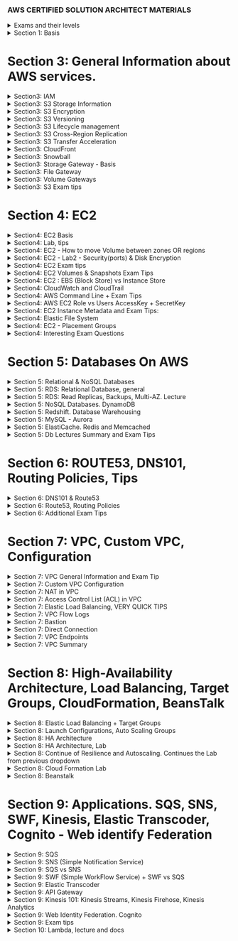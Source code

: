 ### AWS CERTIFIED SOLUTION ARCHITECT MATERIALS

<details>
<summary>Exams and their levels</summary>
Schemes:

![tiers](readme-images/tiers.png)
![difficult](readme-images/difficulty.png)
![major-themes](readme-images/major-themes-before-exam.png)

</details>

<details>
<summary>Section 1: Basis</summary>
Schemes:

![basis](readme-images/AWS-Basis-AvailabilityZone.png)
![basis](readme-images/AWS-Basis-AvailabilityZone2.png)
![basis](readme-images/AWS-Basis-Region.png)
![basis](readme-images/AWS-Basis-Edge-Location.png)
![basis](readme-images/AWS-Basis-Web-Application-Firewall-WAF.png)
![basis](readme-images/AWS-Basis-Snowball.png)
![basis](readme-images/AWS-Basis-Snowball-edge-portable-AWS.png)

</details>

Section 3: General Information about AWS services.
===

<details>
<summary>Section3: IAM</summary>

![IAM-info1](readme-images/section3-IAM-101-Pic1.png)
![IAM-info2](readme-images/section3-IAM-101-Pic2.png)
</details>

<details>
<summary>Section3: S3 Storage Information</summary>

![S3-1](readme-images/S3-storage-classes.png)
![S3-2](readme-images/S3-Glacier(to%20Archive%20the%20data).png)
![S3-3](readme-images/S3-consistency.png)
![S3-4](readme-images/S3-Objects-consist-of.png)
![S3-exam-1-1](readme-images/S3-Storages-Availability.png)
![S3-exam-1-2](readme-images/S3-minimum-file-size.png)
</details>

<details>
<summary>Section3: S3 Encryption</summary>

![S3-5](readme-images/S3-bucket-policies(ACL,Bucket%20Policies).png)
![S3-5](readme-images/S3-encryption--transit,rest(Server-side),client.png)

</details>

<details>
<summary>Section3: S3 Versioning</summary>

![S3-versioning-1](readme-images/S3-versioning1.png)

</details>

<details>
<summary>Section3: S3 Lifecycle management</summary>

You could move your data between storage types: From Standard to Glacier, for example.
![S3-lifecycle-management](readme-images/S3-Lifecycle-Management.png)

</details>

<details>
<summary>Section3: S3 Cross-Region Replication</summary>

[AWS Replication Info](https://docs.aws.amazon.com/AmazonS3/latest/dev/replication.html)

Replication enables automatic, asynchronous copying of objects across Amazon S3 buckets. 

Buckets that are configured for object replication can be owned by the same AWS account or by different accounts. 
You can copy objects between different AWS Regions or within the same Region.

![S3-replication](readme-images/S3-replication.png)


</details>

<details>
<summary>Section3: S3 Transfer Acceleration</summary>

![S3-transfer-acceleration](readme-images/S3-Transfer-Acceleration.png)
![S3-transfer-acceleration](readme-images/S3-Transfer-Acceleration-edge-locations-scheme.png)
![S3-transfer-acceleration](readme-images/S3-Transfer-Acceleration-test-tool.png)

</details>

<details>
<summary>Section3: CloudFront</summary>

![CloudFront](readme-images/CloudFront-Key-Terminology.png)
![CloudFront](readme-images/CloudFront-Basis.png)
![CloudFront](readme-images/CloudFront-Cached-Resources.png)
![CloudFront](readme-images/CloudFront-EdgeLocations-Updating-Files.png)
Invalidating Files:
If you need to remove a file from CloudFront edge caches before it expires, you can do one of the following:
Invalidate the file from edge caches. The next time a viewer requests the file, CloudFront returns to the origin to fetch the latest version of the file.
Use file versioning to serve a different version of the file that has a different name. For more information, see Updating Existing Files Using Versioned File Names.

Important:
You cannot invalidate objects that are served by an RTMP distribution.
To invalidate files, you can specify either the path for individual files or a path that ends with the * wildcard, which might apply to one file or to many, as shown in the following examples:
/images/image1.jpg

/images/image*

/images/*
![CloudFront](readme-images/CloudFront-Distribution-Invalidations.png)

</details>

<details>
<summary>Section3: Snowball</summary>

![Snowball](readme-images/AWS-Basis-Snowball.png)
![Snowball](readme-images/AWS-Basis-Snowball2.png)
![Snowball](readme-images/Snowmobile.png)
![Snowball](readme-images/AWS-Basis-Snowball-edge-portable-AWS.png)
![Snowball](readme-images/AWS-Basis-Snowball-edge2-portable-AWS.png)

</details>

<details>
<summary>Section3: Storage Gateway - Basis</summary>

![Gateway](readme-images/Storage-gateway.png)
![Gateway](readme-images/Storage-gateway2.png)
![Gateway](readme-images/Storage-gateway3.png)
![Gateway](readme-images/Storage-gateway-types.png)
![Gateway](readme-images/Volume-gateway.png)
![Gateway](readme-images/Gateways-types-exam-tips.png)

</details>

<details>
<summary>Section3: File Gateway</summary>

![Gateway](readme-images/File-gateway.png)
![Gateway](readme-images/File-gateway2.png)

</details>

<details>
<summary>Section3: Volume Gateways</summary>

![Gateway](readme-images/Volume-gateway.png)
Stored Volumes:
![Gateway](readme-images/Volume-gateway-stored-volumes.png)
![Gateway](readme-images/Volume-gateway-stored-volumes-scheme.png)
Cached Volumes:
![Gateway](readme-images/Volume-gateway-cached-volume.png)
![Gateway](readme-images/Volume-gateway-cached-volume-scheme.png)
Tape Gateway:
![Gateway](readme-images/Volume-gateway-Tape-gateway.png)
![Gateway](readme-images/Volume-gateway-Tape-gateway-scheme.png)

</details>

<details>
<summary>Section3: S3 Exam tips</summary>

![S3-exam-1](readme-images/S3-exam-tips.png)
![S3-exam-1-1](readme-images/S3-Storages-Availability.png)
![S3-exam-1-2](readme-images/S3-minimum-file-size.png)
![S3-exam-2](readme-images/S3-exam-tips2.png)
![S3-exam-3](readme-images/S3-exam-tips3.png)
![S3-exam-4](readme-images/S3-exam-tips4.png)
![S3-exam-5](readme-images/S3-exam-tips5.png)
![S3-exam-6](readme-images/S3-versioning2.png)
![S3-exam-7](readme-images/S3-Lifecycle-Management.png)
![S3-exam-8](readme-images/S3-replication.png)
![S3-exam-9](readme-images/S3-Transfer-Acceleration.png)
![S3-exam-10](readme-images/CloudFront-Cached-Resources.png)
![S3-exam-11](readme-images/CloudFront-EdgeLocations-Updating-Files.png)
![S3-exam-12](readme-images/Gateways-types-exam-tips.png)
* SAML: [Security Assertion Markup Language 2.0](https://aws.amazon.com/identity/saml/) -  
is an open standard for exchanging identity and security information with applications and service providers.
</details>

Section 4: EC2
===

<details>
<summary>Section4: EC2 Basis</summary>

![EC2-Basis](readme-images/EC2-Description.png)
![EC2-Basis](readme-images/EC2-types.png)
![EC2-Basis](readme-images/EC2-types-mnemonic-first-char.png)
![EC2-Basis](readme-images/EC2-pricing.png)
![EC2-Basis](readme-images/EC2-pricing2.png)
![EC2-Basis](readme-images/EC2-pricing3.png)
![EC2-Basis](readme-images/EC2-pricing4.png)
![EC2-Basis](readme-images/EC2-pricing5.png)
![EC2-Basis](readme-images/EC2-pricing6.png)
![EC2-Basis](readme-images/EC2-Spot-instance-termination.png)
</details>

<details>
<summary>Section4: Lab, tips</summary>

To create SSH public key for EC2 you need to run next command in command line:
ssh-keygen -y -f Glareone-EC2-Lab1-Key-Pair.pem > MyKP.pub
"Glareone-EC2-Lab1-Key-Pair.pem" - key pair file from console.

* To resolve problem with permissions on this key:
[windows-ssh-permissions-for-private-key](https://superuser.com/questions/1296024/windows-ssh-permissions-for-private-key-are-too-open)

To run SSH commands you could use "Secure Shell App" Chrome extension.
to come into your machine you have to use its ip-address (IPv4 Public IP in Instances: [EC2-instances](https://console.aws.amazon.com/ec2/home?region=us-east-1#Instances:sort=instanceId))
* our: 54.84.6.245
* user - ec2-user

on machine: 
* yum update -y (update all packages on your machine)
* yum install httpd -y (install httpd)

[root@ip-172-31-82-192 html]# cd var/www/html
[root@ip-172-31-82-192 html]# nano index.html (create index.html in nano, just create a very simple html doc)
[root@ip-172-31-82-192 html]# service httpd start (start httpd server)
[root@ip-172-31-82-192 html]# chkconfig on (rerun httpd server if our server rebooted accidentally)

check how it works: just copy address to your browser.

</details>


<details>
<summary>Section4: EC2 - How to move Volume between zones OR regions</summary>

![EC2](readme-images/EBS-Types.png)
![EC2](readme-images/EC2-How-to-move-Volume-to-another-zone.png)
![EC2](readme-images/EC2-How-to-move-Volume-to-another-zone2.png)
![EC2](readme-images/EC2-How-to-move-Volume-to-another-zone3.png)
![EC2](readme-images/EC2-How-to-move-Volume-to-another-zone4.png)
![EC2](readme-images/EC2-How-to-move-Volume-to-another-Region.png)

</details>

<details>
<summary>Section4: EC2 - Lab2 - Security(ports) & Disk Encryption</summary>

![EC2](readme-images/EC2-Lab2-Encryption.png)
![EC2](readme-images/EC2-Lab2-Security.png)

</details>

<details>
<summary>Section4: EC2 Exam tips</summary>

![EC2-exam1](readme-images/EC2-Description.png)
![EC2-exam2](readme-images/EC2-types.png)
![EC2-exam3](readme-images/EC2-Spot-instance-termination.png)
![EC2-exam4](readme-images/EC2-Spot-instance-termination.png)
Security (ports) & Disk Encryption:
![EC2-exam5](readme-images/EC2-Lab2-exam-tips.png)
![EC2-exam6](readme-images/EC2-Lab3-Security-Exam-tips.png)
![EC2-exam7](readme-images/EC2-Lab3-Security-exam-tips2.png)
![EC2-exam8](readme-images/EBS-Types.png)
![EC2-exam9](readme-images/EC2-Volume-Encryption-1.png)

</details>

<details>
<summary>Section4: EC2 Volumes & Snapshots Exam Tips</summary>

![EC2-exam1](readme-images/EC2-Volumes&Snapshots-Exam-tips.png)
![EC2-exam2](readme-images/EC2-Volumes&Snapshots-Exam-tips2.png)
![EC2-exam3](readme-images/EC2-Volumes&Snapshots-Exam-tips3.png)
![EC2-exam4](readme-images/EC2-Volume-Encryption-1.png)

</details>

<details>
<summary>Section4: EC2 : EBS (Block Store) vs Instance Store</summary>

Major Difference - Instance Store is a real disk which is more closer to CPU.
in heavy load on read\write you could drastically decrease CPU waiting time.

But Instance Store (root volume at least) is not been saved if something wrong with Hypervisor will occur.

![EC2-EBS-vs-InsStore-1](readme-images/EC2%20-%20EBS%20vs%20Instance%20Store.png)
![EC2-EBS-vs-InsStore-2](readme-images/EC2-EBS-vs-InstanceStore-2.png)
![EC2-EBS-vs-InsStore-3](readme-images/EC2-InstanceStore-vs-EBS-Exam-tips.png)

</details>

<details>
<summary>Section4: CloudWatch and CloudTrail</summary>

![CloudWatch](readme-images/CloudWatch-What-is.png)
![CloudWatch](readme-images/CloudWatch-what-can-monitor.png)
![CloudWatch](readme-images/CloudWatch-metrics.png)
![CloudWatch](readme-images/CloudWatch-CloudTrail.png)
![CloudWatch](readme-images/CloudWatch-CloudTrail-difference.png)
![CloudWatch](readme-images/CloudWatch-Exam-tips.png)

</details>

<details>
<summary>Section4: AWS Command Line + Exam Tips</summary>

Safe information - this user is deleted.
![AWS Command Line](readme-images/AWS-Command-Line.png)
![AWS Command Line](readme-images/AWS-Command-Line-Exam-Tips.png)

</details>

<details>
<summary>Section4: AWS EC2 Role vs Users AccessKey + SecretKey</summary>

1) You could create a new role in IAM -> Create Role (For EC2).
There you could select policies for your new role. Administrator Access is suitable to manage EC2.

2) Then - you have to attach new role to your instance.
* When you login to server using ssh it will check do you have enough permissions to work with it or not.
It is more safe than use AccessKey + SecretKey pair because this pair is stored in secret directory:
~/.aws (under the root). 
* If you delete it - you will not continue your work. Besides, your credentials could be stolen
by hacker. That's why role usage is a better way.
![EC2 Role](readme-images/AWS-EC2-Attach-IAM-Role1.png)
![EC2 Role](readme-images/AWS-EC2-Attach-Role-Exam-Tips.png)

</details>

<details>
<summary>Section4: EC2 Instance Metadata and Exam Tips:</summary>

a) from aws console after ssh logging:
* [root@ip-172-31-22-213 ec2-user]# curl http://172.31.22.213/latest/user-data
You will see your bootstrap script (which you could add as listed below)
![EC2 Instance Metadata](readme-images/EC2-Bootstrap-scripts.png)
script example:
[bootstrap script example](files/BootStrap-script.txt)

b) from aws console after ssh logging:
* [root@ip-172-31-22-213 ec2-user]# curl http://172.31.22.213/latest/meta-data
get whole bunch of options:
![EC2 Instance Metadata](readme-images/EC2-Metadata.png)
![EC2 Instance Metadata](readme-images/EC2-Metadata-Exam-tips.png)
</details>

<details>
<summary>Section4: Elastic File System</summary>

This filesystem is better than EBS because you could increase its volume in a second.
Also, you could share files between your EC2 instances.
If you update a file from one instance - you could read changes from another instantly.

![EC2 Elastic-File-System](readme-images/EC2-Elastic-File-System.png)

* To work with it you need to add the next port to your security group:
NFS - port 2049

![EC2 Elastic-File-System](readme-images/EC2-EFS-File-System-exam-tips.png)
</details>

<details>
<summary>Section4: EC2 - Placement Groups</summary>

![EC2 Placement groups](readme-images/EC2-Placement-Groups.png)
![EC2 Placement groups](readme-images/EC2-Placement-Group-Cluster.png)

* PAY ATTENTION! Spread Placement Group can only have 7 running instances per Availability Zone.

![EC2 Placement groups](readme-images/EC2-Placement-Group-Spread.png)
![EC2 Placement groups](readme-images/EC2-Placement-Group-Partition.png)

* Advantages and Exam tips:

![EC2 Placement groups](readme-images/EC2-Placement-Groups-Advantages.png)
![EC2 Placement groups](readme-images/EC2-Placement-Groups-Exam-tips-2.png)


</details>

<details>
<summary>Section4: Interesting Exam Questions</summary>

1 Can I move a reserved instance from one region to another?
* No. Depending on you type of RL you can You can modify the AZ, scope, network platform, or instance size 
(within the same instance type), but not Region. In some circumstances you can sell RIs, but only if you have 
a US bank account.

2 You need to know both the private IP address and public IP address of your EC2 instance. You should
* Retrieve meta-data : /latest/meta-data

3 If an Amazon EBS volume is an additional partition (not the root volume), can I detach it without stopping the instance?
* Yes. although it may take some time.

4. You can add multiple volumes to an EC2 instance and then create your own RAID 5/RAID 10/RAID 0 configurations using 
those volumes.
* true

5. Individual instances are provisioned 
* In AZ

6. Spread Placement Groups can be deployed across multiple Availability Zones
* True

7. To retrieve instance metadata or user data you will need to use the following IP Address:
* http://169.254.169.254

8. Will an Amazon EBS root volume persist independently from the life of the terminated EC2 instance to which it was 
previously attached? In other words, if I terminated an EC2 instance, would that EBS root volume persist?
* Only if I specify that it should do so. You can control whether an EBS root volume is deleted when its associated 
instance is terminated. The default delete-on-termination behaviour depends on whether the volume is a root volume, 
or an additional volume. By default, the DeleteOnTermination attribute for root volumes is set to 'true.' However, 
this attribute may be changed at launch by using either the AWS Console or the command line. For an instance that 
is already running, the DeleteOnTermination attribute must be changed using the CLI.

9. Can you attach an EBS volume to more than one EC2 instance at the same time?
* No.

10. I can use the AWS Console to add a role to an EC2 instance after that instance has been created and powered-up.
* True

11. Can you attach an EBS volume to more than one EC2 instance at the same time?
* No.

</details>

Section 5: Databases On AWS
===

<details>
<summary>Section 5: Relational & NoSQL Databases</summary>

The most important features:
![RDS](readme-images/Section%205/RDS.png)
![RDS](readme-images/Section%205/Multi-AZ.png)

One of two ways to improve performance - use "Read Replica":
[aws link](https://aws.amazon.com/rds/details/read-replicas/)
![RDS1](readme-images/Section%205/Read%20Replica.png)
![RDS2](readme-images/Section%205/Read%20Replicas.png)

Database processing types, OLTP vs OLAP:
OLTP for Relational Databases (RDS), OLAP for Warehouses (Redshift)
![RDS3](readme-images/Section%205/OLTP.png)
![RDS4](readme-images/Section%205/OLAP.png)

Caching:
![RDS5](readme-images/Section%205/ElastiCache/Elastic%20Cache%20types.png)
![RDS6](readme-images/Section%205/ElastiCache/ElastiCache.png)
Exam Tips:
![RDS7](readme-images/Section%205/Exam%20Tips%20-%20db%20types.png)
![RDS8](readme-images/Section%205/Exam%20Tips2-performance.png)

</details>

<details>
<summary>Section 5: RDS: Relational Database, general </summary>

![RDS1](readme-images/Section%205/RDS/Pic_1.jpg)
![RDS2](readme-images/Section%205/RDS/Pic_2_RDS_Access_Configuration_1.jpg)
![RDS3](readme-images/Section%205/RDS/Pic_2_RDS_Access_Configuration_2.jpg)
![RDS4](readme-images/Section%205/RDS/Pic_3_Db_instances_limit.jpg)
![RDS5](readme-images/Section%205/RDS/Pic_4_DB_WordPress_and_DB_Connection_1.jpg)
![RDS6](readme-images/Section%205/RDS/Pic_4_DB_WordPress_and_DB_Connection_2.jpg)
![RDS7](readme-images/Section%205/RDS/ExamTip.jpg)

Issue solving with old AWS RDS interface: [Link](https://help.acloud.guru/hc/en-us/articles/360001078435)

</details>

<details>
<summary>Section 5: RDS: Read Replicas, Backups, Multi-AZ. Lecture </summary>

![RDS_Backups and ReadReplica1](readme-images/Section%205/RDS/RDS_Backups_types.jpg)
![RDS_Backups and ReadReplica2](readme-images/Section%205/RDS/RDS_Backups_Automated_type.jpg)
![RDS_Backups and ReadReplica3](readme-images/Section%205/RDS/RDS_Backups_Automated_type_2.jpg)
![RDS_Backups and ReadReplica4](readme-images/Section%205/RDS/RDS_Backups_ManualSnapshot.jpg)
![RDS_Backups and ReadReplica5](readme-images/Section%205/RDS/RDS_Backups_2.jpg)
![RDS_Backups and ReadReplica6](readme-images/Section%205/RDS/RDS_Encryption.jpg)

FOR DATA RESTORATION:

![RDS_Backups and ReadReplica7](readme-images/Section%205/RDS/RDS_Replication_1.jpg)
![RDS_Backups and ReadReplica8](readme-images/Section%205/RDS/RDS_Replication_2.jpg)
![RDS_Backups and ReadReplica9](readme-images/Section%205/RDS/RDS_Replication_3.jpg)
![RDS_Backups and ReadReplica10](readme-images/Section%205/RDS/RDS_Replication_4.jpg)

FOR PERFORMANCE IMPROVEMENTS:

![RDS_Backups and ReadReplica11](readme-images/Section%205/RDS/RDS_Read_Replica_1.jpg)
![RDS_Backups and ReadReplica12](readme-images/Section%205/RDS/RDS_Read_Replica_2.jpg)
![RDS_Backups and ReadReplica13](readme-images/Section%205/RDS/RDS_Read_Replica_3.jpg)
![RDS_Backups and ReadReplica14](readme-images/Section%205/RDS/RDS_Read_Replica_Types_4.jpg)
![RDS_Backups and ReadReplica15](readme-images/Section%205/RDS/RDS_Read_Replica_5.jpg)

Detailed Explanation How to add Read Replica to DB instance:

![RDS_ReadReplica1](readme-images/Section%205/RDS/RDS_Lab_1.jpg)
![RDS_ReadReplica2](readme-images/Section%205/RDS/RDS_Lab_2.jpg)
![RDS_ReadReplica3](readme-images/Section%205/RDS/RDS_Lab_3.jpg)
![RDS_ReadReplica4](readme-images/Section%205/RDS/RDS_Lab_3_Backup_turn-on.jpg)
![RDS_ReadReplica5](readme-images/Section%205/RDS/RDS_Lab_3_Backup_turn-on_2.jpg)
![RDS_ReadReplica6](readme-images/Section%205/RDS/RDS_Lab_4_ReadReplica_1.jpg)
![RDS_ReadReplica7](readme-images/Section%205/RDS/RDS_Lab_4_ReadReplica_2.jpg)
![RDS_ReadReplica8](readme-images/Section%205/RDS/RDS_Lab_4_ReadReplica_3.jpg)
![RDS_ReadReplica9](readme-images/Section%205/RDS/RDS_Lab_4_ReadReplica_4.jpg)

</details>

<details>
<summary>Section 5: NoSQL Databases. DynamoDB </summary>

![DynamoDB1](readme-images/Section%205/DynamoDB/DynamoDB.png)

![DynamoDB2](readme-images/Section%205/DynamoDB/DynamoDB%20Basics.png)

![DynamoDB3](readme-images/Section%205/DynamoDB/DynamoDB-Eventual%20Consistent%20Reads.png)

![DynamoDB4](readme-images/Section%205/DynamoDB/DynamoDB-StronglyConsistent%20Reads.png)

</details>

<details>
<summary>Section 5: Redshift. Database Warehousing </summary>

![Redshift1](readme-images/Section%205/Redshift/Redshift.png)
![Redshift2](readme-images/Section%205/OLAP.png)
![Redshift3](readme-images/Section%205/Redshift/Redshift-Configurations.png)
![Redshift4](readme-images/Section%205/Redshift/Redshift%20Compression.png)
![Redshift5](readme-images/Section%205/Redshift/Redshift%20Backups.png)
![Redshift6](readme-images/Section%205/Redshift/Redshift%20Pricing.png)
![Redshift7](readme-images/Section%205/Redshift/Massively%20Parallel%20Processing.png)
![Redshift8](readme-images/Section%205/Redshift/Availability.png)
![Redshift9](readme-images/Section%205/Redshift/Security.png)

</details>

<details>
<summary>Section 5: MySQL - Aurora </summary>

![Aurora1](readme-images/Section%205/MySql%20-%20Aurora/Aurora.png)
![Aurora2](readme-images/Section%205/MySql%20-%20Aurora/Basics.png)
![Aurora3](readme-images/Section%205/MySql%20-%20Aurora/Basics2.png)
![Aurora4](readme-images/Section%205/MySql%20-%20Aurora/Basics3.png)
![Aurora5](readme-images/Section%205/MySql%20-%20Aurora/Aurora%20Replicas.png)
![Aurora6](readme-images/Section%205/MySql%20-%20Aurora/Aurora%20Replicas%20Comparition%20with%20MySQL.png)

</details>

<details>
<summary>Section 5: ElastiCache. Redis and Memcached </summary>

![ElastiCache1](readme-images/Section%205/ElastiCache/ElastiCache.png)
![ElastiCache2](readme-images/Section%205/ElastiCache/Elastic%20Cache%20types.png)
![ElastiCache3](readme-images/Section%205/ElastiCache/Memcached%20vs%20Redis.png)
![ElastiCache4](readme-images/Section%205/ElastiCache/Exam%20Tips.png)

</details>

<details>
<summary>Section 5: Db Lectures Summary and Exam Tips </summary>

![Summary1](readme-images/Section%205/Exam%20Tips%201.png)
![Summary2](readme-images/Section%205/Exam%20Tips2.png)
![Summary3](readme-images/Section%205/Read%20Replicas.png)
![Summary4](readme-images/Section%205/Multi%20AZ.png)
![Summary5](readme-images/Section%205/Exam%20Tips%20-%20Encryption.png)

</details>

Section 6: ROUTE53, DNS101, Routing Policies, Tips
===

<details>
<summary>Section 6: DNS101 & Route53</summary>

![Summary1](readme-images/Section%206/DNS101.jpg)
![Summary2](readme-images/Section%206/CName.jpg)
![Summary3](readme-images/Section%206/Alias%20Records.jpg)
![Summary4](readme-images/Section%206/AliasRecordVSCName.jpg)
![Summary5](readme-images/Section%206/Route53_Tips.jpg)
![Summary6](readme-images/Section%206/Common_DNS_types.jpg)
![Summary7](readme-images/Section%206/DNS+Route53-ExamTips.jpg)

</details>

<details>
<summary>Section 6: Route53, Routing Policies</summary>

![Summary1](readme-images/Section%206/RoutingPolicies.jpg)
![Summary2](readme-images/Section%206/RoutingPolicies/SimpleRouting_Policy.jpg)
![Summary3](readme-images/Section%206/RoutingPolicies/WeightedRouting_Policy.jpg)
![Summary4](readme-images/Section%206/RoutingPolicies/RoutingPolicy_HealthCheck.jpg)
Routing Types:

![Summary5](readme-images/Section%206/RoutingPolicies/LatencyRoutingPolicy.jpg)
![Summary6](readme-images/Section%206/RoutingPolicies/FailoverRouting_Policy.jpg)
![Summary7](readme-images/Section%206/RoutingPolicies/GeolocationRoutingPolicy.jpg)
![Summary8](readme-images/Section%206/RoutingPolicies/GeoProximityRouting(UsingBiasAndTrafficFlowMap).jpg)

</details>

<details>
<summary>Section 6: Additional Exam Tips</summary>

![Summary1](readme-images/Section%206/Route53-ExamTips_1.jpg)
![Summary2](readme-images/Section%206/Route53-ExamTips_2.jpg)

</details>

Section 7: VPC, Custom VPC, Configuration
===

<details>
<summary>Section 7: VPC General Information and Exam Tip</summary>

![Summary1](readme-images/Section%207/VPC_Info_1.jpg)
![Summary2](readme-images/Section%207/VPC_Description_1.jpg)
![Summary3](readme-images/Section%207/VPC_Description_2.jpg)
![Summary4](readme-images/Section%207/VPC_Description_3.jpg)
![Summary5](readme-images/Section%207/Diagram.jpg)
![Summary6](readme-images/Section%207/VPC_Features_1.jpg)
![Summary7](readme-images/Section%207/VPC_Features_2.jpg)
![Summary8](readme-images/Section%207/VPC_Features_3(Peering).jpg)
![Summary9](readme-images/Section%207/VPC_Exam_Tips_1.jpg)

</details>

<details>
<summary>Section 7: Custom VPC Configuration</summary>

![Summary1](readme-images/Section%207/VPC_Inside_1.jpg)
![Summary2](readme-images/Section%207/VPC_Inside_2.jpg)
![Summary3](readme-images/Section%207/VPC_Inside_3.jpg)
![Summary4](readme-images/Section%207/VPC_Inside_4.jpg)
![Summary5](readme-images/Section%207/VPC_Inside_5-Internet%20Gateway.jpg)
![Summary6](readme-images/Section%207/VPC_Inside_6-Attach%20gateway%20to%20vpc.jpg)
![Summary7](readme-images/Section%207/VPC_Inside_7-Route_Tables.jpg)
![Summary8](readme-images/Section%207/VPC_Inside_8-SubnetAssociations_with_routeTables.jpg)
![Summary9](readme-images/Section%207/VPC_Inside_9-NewRouteTable.jpg)
![Summary10](readme-images/Section%207/VPC_Inside_10-MakeNewRouteTableAsPublic.jpg)
![Summary11](readme-images/Section%207/VPC_Inside_11-PublicRouteTableConfig.jpg)


Then we could start creating our EC2 instances.
In Private EC2 Instance we could create our Database (for example). 
This EC2 instance shouldn't have direct public access due potential security issues.
![Summary12](readme-images/Section%207/VPC_Inside_12-EC2-Creation.jpg)
![Summary13](readme-images/Section%207/VPC_Inside_13-EC2-SecurityGroup-Selection.jpg)
![Summary14](readme-images/Section%207/VPC_Inside_14-EC2-PrivateSubnet.jpg)
![Summary15](readme-images/Section%207/VPC_Inside_15-EC2-Final%20Configurations.jpg)
![Summary16](readme-images/Section%207/VPC_Inside_16.jpg)

To create SSH access to private EC2 instance though public EC2 - we have to use Private EC2 IP address and make some changes:
 

</details>

<details>
<summary>Section 7: NAT in VPC</summary>

Network address translation (NAT) is a method of remapping one IP address space into another by modifying
 network address information in the IP header of packets while they are in transit across a traffic routing device.
 
Difference between NAT Gateway and NAT Instance:
1) NAT Instance is literally a single EC2 Instance which do this job.
2) NAT Gateway is highly available gateway which allows you to have your private subnets and communicate out 
to the internet without becoming public.

1:
![NAT1](readme-images/Section%207/NAT/VPC-NAT_1.jpg)
![NAT2](readme-images/Section%207/NAT/VPC-NAT_Instance_create_2.jpg)
![NAT3](readme-images/Section%207/NAT/VPC-NAT_Instance_create_3.jpg)

Additional information could be found here: [AWS Documentation Link](https://docs.aws.amazon.com/vpc/latest/userguide/VPC_NAT_Instance.html)
Important Note in documentation! :
You must disable Source/Destination traffic checks.
To Do that:
![NAT4](readme-images/Section%207/NAT/VPC-NAT_Instance_Disable_SourceAndDestination_Checks_4.jpg)
![NAT5](readme-images/Section%207/NAT/VPC-NAT_Instance_RouteTable_5.jpg)
![NAT6](readme-images/Section%207/NAT/VPC-NAT_Instance_RouteTable_Edit_6.jpg)

The problem with this approach is in NAT EC2 Instance. Later This EC2 Instance with NAT would be a massive bottleneck.
And, of course, it's a point of failure.

2: Another approach is create a NAT Gateway.
![NAT5](readme-images/Section%207/NAT/VPC-NAT_Gateway_7.jpg)
![NAT6](readme-images/Section%207/NAT/VPC-NAT_Gateway_8.jpg)
![NAT7](readme-images/Section%207/NAT/VPC-NAT_Gateway_9.jpg)
![NAT8](readme-images/Section%207/NAT/VPC-NAT_Instance_Tips_10.jpg)
![NAT9](readme-images/Section%207/NAT/VPC-NAT_Gateway_Tips_11.jpg)
![NAT10](readme-images/Section%207/NAT/VPC-NAT_Gateway_Tips_12.jpg)

</details>

<details>
<summary>Section 7: Access Control List (ACL) in VPC</summary>

![ACL](readme-images/Section%207/ACL/InboundRules_1.jpg)
![ACL](readme-images/Section%207/ACL/create_new_ACL_2.jpg)
![ACL](readme-images/Section%207/ACL/New_ACL_with_Deny_rules_3.jpg)
![ACL](readme-images/Section%207/ACL/Associate_your_ACL_with_Subnets_4.jpg)
![ACL](readme-images/Section%207/ACL/Associate_your_ACL_with_Subnets_5.jpg)
![ACL](readme-images/Section%207/ACL/ACL_edit-rules-6.jpg)

Pay Attention on Ephemeral Port usage in outbound rules:
On servers, ephemeral ports may also be used as the port assignment on the server end of a communication. This is
done to continue communications with a client that initially connected to one of the server's well-known service 
listening ports.

![ACL](readme-images/Section%207/ACL/ACL_edit-rules-outbound_7.jpg)

We really need them for FTP, SSH, Http sessions and so on (and because NAT gateway uses them as well).
More information: [Ephemeral Port](https://en.wikipedia.org/wiki/Ephemeral_port)
About Ephemeral port ranges for AWS: 
[Ephemeral Port Ranges](https://docs.aws.amazon.com/vpc/latest/userguide/vpc-network-acls.html)

![ACL](readme-images/Section%207/ACL/ACL_Allow_Deny_Rules_Example_8.jpg)
![ACL](readme-images/Section%207/ACL/ACL_Allow_Deny_Rules_Example_9.jpg)
![ACL](readme-images/Section%207/ACL/ACL_SubnetHasOneACL_but_OneACLCouldHaveMultipleSubnets_10.jpg)

Exam tips:

![ACL](readme-images/Section%207/ACL/ACL_Tips_11.jpg)
![ACL](readme-images/Section%207/ACL/ACL_Tips_12.jpg)

</details>

<details>
<summary>Section 7: Elastic Load Balancing, VERY QUICK TIPS</summary>

![ELB](readme-images/Section%207/ELB/Quick_tips1.jpg)
![ELB](readme-images/Section%207/ELB/Quick_Types_2.jpg)
![ELB](readme-images/Section%207/ELB/Quick_Create_Http_note-3.jpg)

</details>

<details>
<summary>Section 7: VPC Flow Logs</summary>

![Flow_Logs](readme-images/Section%207/Flow_Logs/Logs_1.jpg)
![Flow_Logs](readme-images/Section%207/Flow_Logs/Logs_Create_2.jpg)
![Flow_Logs](readme-images/Section%207/Flow_Logs/Logs_Create_3.jpg)
![Flow_Logs](readme-images/Section%207/Flow_Logs/Logs_Create_Log_Group_4.jpg)
![Flow_Logs](readme-images/Section%207/Flow_Logs/Logs_Create_Log_5.jpg)
![Flow_Logs](readme-images/Section%207/Flow_Logs/Logs_SetUpPermissionsIAM_For_Logs_6.jpg)
![Flow_Logs](readme-images/Section%207/Flow_Logs/Logs_Create_Log_7.jpg)

Exam tips:

![Flow_Logs](readme-images/Section%207/Flow_Logs/Logs_tip1.jpg)
![Flow_Logs](readme-images/Section%207/Flow_Logs/Logs_tip2.jpg)

</details>

<details>
<summary>Section 7: Bastion</summary>

Bastion is EC2 which allows you safety access to another EC2 instances using SSH or RDP.
[Bastion Link](https://aws.amazon.com/blogs/security/controlling-network-access-to-ec2-instances-using-a-bastion-server/)

![Bastion](readme-images/Section%207/Bastion/Bastion_1.jpg)
![Bastion](readme-images/Section%207/Bastion/Bastion_2.jpg)
![Bastion](readme-images/Section%207/Bastion/Bastion_tips1.jpg)

</details>

<details>
<summary>Section 7: Direct Connection</summary>

![Direct_Connect](readme-images/Section%207/Direct%20Connect/Direct_connect_1.jpg)
![Direct_Connect](readme-images/Section%207/Direct%20Connect/Direct_connect_2.jpg)
![Direct_Connect](readme-images/Section%207/Direct%20Connect/Direct_connect_3.jpg)

</details>

<details>
<summary>Section 7: VPC Endpoints</summary>

![Virtual_Endpoints](readme-images/Section%207/Virtual%20Endpoints/Virtual_Endpoints_1.jpg)

Two types of Endpoints:
Interface and Gateway.

<b>1. Interface:</b>
![Virtual_Endpoints](readme-images/Section%207/Virtual%20Endpoints/Virtual_Endpoints_Interface_Type_2.jpg)

<b>2. Gateway:</b>
![Virtual_Endpoints](readme-images/Section%207/Virtual%20Endpoints/Virtual_Endpoints_Gateway_Type_3.jpg)
<b>Incorrect way:</b>
![Virtual_Endpoints](readme-images/Section%207/Virtual%20Endpoints/Virtual_Endpoints_Gateway_4.jpg)
<b>Correct:</b>
![Virtual_Endpoints](readme-images/Section%207/Virtual%20Endpoints/Virtual_Endpoints_Gateway_5.jpg)

How to do that:
1. Create a role to get full access to S3 Bucket.
![Virtual_Endpoints](readme-images/Section%207/Virtual%20Endpoints/Virtual_Endpoints_Gateway_Creation_6.jpg)
![Virtual_Endpoints](readme-images/Section%207/Virtual%20Endpoints/Virtual_Endpoints_Gateway_Creation_7.jpg)
![Virtual_Endpoints](readme-images/Section%207/Virtual%20Endpoints/Virtual_Endpoints_Gateway_Creation_8.jpg)

2. Attach newly created "S3 admin role to EC2":
![Virtual_Endpoints](readme-images/Section%207/Virtual%20Endpoints/Virtual_Endpoints_Gateway_Creation_9.jpg)

3. Check out the ACL Table. We should be confident that we don't have any restrictions to communicate with other services.
You could do that in VPC menu, Access Control List configuration / attach default ACL to our private subnet.

4*. Using S3 address - make manipulation with data on S3.
S3 address example is: <b>s3://YOUR_BUCKET_NAME</b>
It will work using NAT Gateway and Route in Route table:

![Virtual_Endpoints](readme-images/Section%207/Virtual%20Endpoints/Virtual_Endpoints_Gateway_Creation_10.jpg)
![Virtual_Endpoints](readme-images/Section%207/Virtual%20Endpoints/Virtual_Endpoints_Gateway_Creation_11.jpg)

It won't work without internet and connection to NAT Gateway.
That's why we need to configure our Endpoint.

5. Make Virtual Endpoint to get access to S3 Bucket without using NAT Gateway.
![Virtual_Endpoints](readme-images/Section%207/Virtual%20Endpoints/Virtual_Endpoints_Gateway_Creation_12.jpg)
![Virtual_Endpoints](readme-images/Section%207/Virtual%20Endpoints/Virtual_Endpoints_Gateway_Creation_13.jpg)
![Virtual_Endpoints](readme-images/Section%207/Virtual%20Endpoints/Virtual_Endpoints_Gateway_Creation_14.jpg)
![Virtual_Endpoints](readme-images/Section%207/Virtual%20Endpoints/Virtual_Endpoints_Gateway_Creation_15.jpg)
![Virtual_Endpoints](readme-images/Section%207/Virtual%20Endpoints/Virtual_Endpoints_Gateway_Creation_16.jpg)
![Virtual_Endpoints](readme-images/Section%207/Virtual%20Endpoints/Virtual_Endpoints_Gateway_Creation_17.jpg)

</details>

<details>
<summary>Section 7: VPC Summary</summary>

Security Groups Additional info: [Link](https://docs.aws.amazon.com/AWSEC2/latest/UserGuide/ec2-security-groups.html)
To Check IP-addresses and masks: [CIDR.XYZ](https://cidr.xyz/)

Security Group Rules:
* The rules of a security group control the inbound traffic that's allowed to reach the instances that are associated with the security group and the outbound traffic that's allowed to leave them.
* The following are the characteristics of security group rules:
* By default, security groups allow all outbound traffic.
* Security group rules are always permissive; you can't create rules that deny access.
* Security groups are stateful — if you send a request from your instance, the response traffic for that request is allowed to flow in regardless of inbound security group rules. 
* For VPC security groups, this also means that responses to allowed inbound traffic are allowed to flow out, regardless of outbound rules. For more information, see Connection Tracking.
* You can add and remove rules at any time. Your changes are automatically applied to the instances associated with the security group.

![ExamTips](readme-images/Section%207/Virtual%20Endpoints/VPC_Tips_1.jpg)
![ExamTips](readme-images/Section%207/Virtual%20Endpoints/VPC_Tips_2.jpg)
![ExamTips](readme-images/Section%207/Virtual%20Endpoints/VPC_Tips_3.jpg)
![ExamTips](readme-images/Section%207/Virtual%20Endpoints/VPC_Tips_4.jpg)
![ExamTips](readme-images/Section%207/Virtual%20Endpoints/VPC_Tips_5.jpg)
![ExamTips](readme-images/Section%207/Virtual%20Endpoints/VPC_Tips_ACL_6.jpg)
![ExamTips](readme-images/Section%207/Virtual%20Endpoints/VPC_Tips_ACL_7.jpg)
![ExamTips](readme-images/Section%207/Virtual%20Endpoints/VPC_Tips_Load_Balancer_8.jpg)
![ExamTips](readme-images/Section%207/Virtual%20Endpoints/VPC_Tips_FlowLogs_9.jpg)
![ExamTips](readme-images/Section%207/Virtual%20Endpoints/VPC_Tips_FlowLogs_10.jpg)
![ExamTips](readme-images/Section%207/Virtual%20Endpoints/VPC_Tips_Bastion_11.jpg)
![ExamTips](readme-images/Section%207/Virtual%20Endpoints/VPC_Tips_DirectConnect_12.jpg)
![ExamTips](readme-images/Section%207/Virtual%20Endpoints/VPC_Tips_VPC_Endpoint_13.jpg)


</details>

Section 8: High-Availability Architecture, Load Balancing, Target Groups, CloudFormation, BeansTalk
===

<details>
<summary>Section 8: Elastic Load Balancing + Target Groups</summary>

Official documentation: 
[ELB Documentation](https://docs.aws.amazon.com/elasticloadbalancing/latest/userguide/what-is-load-balancing.html)

![ELB](readme-images/Section%208/Load%20Balancing/Types_1.jpg)
![ELB](readme-images/Section%208/Load%20Balancing/Application_load_balancing_2.jpg)
![ELB](readme-images/Section%208/Load%20Balancing/Network_Load_Balancing_3.jpg)
![ELB](readme-images/Section%208/Load%20Balancing/Classical_load_balancing_4.jpg)
![ELB](readme-images/Section%208/Load%20Balancing/Classical_ELB_issue_5.jpg)
![ELB](readme-images/Section%208/Load%20Balancing/X-Forwarded-For_Header_6.jpg)

Load Balancer and Health Check diagram:
[ELB_Diagram](/files/Load_Balancer&Health_Check_Diagram.pdf)

Registered Instances for Your Classic Load Balancer: 
[link](https://docs.aws.amazon.com/elasticloadbalancing/latest/classic/elb-backend-instances.html)

<b>Lab Tips:</b>

Bootstrap script: [link](files/ELB_Lab_1_bootstrap_script.txt)

We have to launch 2 EC2 instances in default VPC, but in different AZ Zones.
![ELB_Lab](readme-images/Section%208/Load%20Balancing/ELB_LAB_1.jpg)

Tags: Name - Web01 and Web02
Security Group - WebDMZ
![ELB_Lab](readme-images/Section%208/Load%20Balancing/ELB_LAB_2.jpg)
![ELB_Lab](readme-images/Section%208/Load%20Balancing/ELB_LAB_Create_3.jpg)
![ELB_Lab](readme-images/Section%208/Load%20Balancing/ELB_LAB_Create_4.jpg)
![ELB_Lab](readme-images/Section%208/Load%20Balancing/ELB_LAB_Create_5.jpg)
![ELB_Lab](readme-images/Section%208/Load%20Balancing/ELB_LAB_Create_6.jpg)
![ELB_Lab](readme-images/Section%208/Load%20Balancing/ELB_LAB_Create_7.jpg)

Keep in mind that adding Elastic Load Balancer moves you out of free-tier (or barely free-tier)
![ELB_Lab](readme-images/Section%208/Load%20Balancing/ELB_LAB_Create_8.jpg)
![ELB_Lab](readme-images/Section%208/Load%20Balancing/ELB_LAB_Create_9.jpg)
![ELB_Lab](readme-images/Section%208/Load%20Balancing/ELB_LAB_Create_10.jpg)
![ELB_Lab](readme-images/Section%208/Load%20Balancing/ELB_LAB_Target_Group_11.jpg)
![ELB_Lab](readme-images/Section%208/Load%20Balancing/ELB_LAB_Target_Group_12.jpg)
![ELB_Lab](readme-images/Section%208/Load%20Balancing/ELB_LAB_app_load_balancer_13.jpg)
![ELB_Lab](readme-images/Section%208/Load%20Balancing/ELB_LAB_app_load_balancer_14.jpg)
![ELB_Lab](readme-images/Section%208/Load%20Balancing/ELB_LAB_app_load_balancer_15.jpg)
![ELB_Lab](readme-images/Section%208/Load%20Balancing/ELB_LAB_app_load_balancer_16.jpg)
![ELB_Lab](readme-images/Section%208/Load%20Balancing/ELB_LAB_app_load_balancer_registered_targets_add_17.jpg)
![ELB_Lab](readme-images/Section%208/Load%20Balancing/ELB_LAB_app_load_balancer_registered_targets_add_18.jpg)
![ELB_Lab](readme-images/Section%208/Load%20Balancing/ELB_LAB_app_load_balancer_registered_targets_add_19.jpg)
![ELB_Lab](readme-images/Section%208/Load%20Balancing/Application_load_balancing_edit_rules_20.jpg)
![ELB_Lab](readme-images/Section%208/Load%20Balancing/Application_load_balancing_edit_rules_21.jpg)
![ELB_Lab](readme-images/Section%208/Load%20Balancing/Application_load_balancing_test_22.jpg)
![ELB_Lab](readme-images/Section%208/Load%20Balancing/Application_load_balancing_tips_23.jpg)

<b>ADVANCED LOAD BALANCING PART:</b>
![ELB_Advanced](readme-images/Section%208/Load%20Balancing/Sticky_session_1.jpg)
![ELB_Advanced](readme-images/Section%208/Load%20Balancing/Sticky_session_2.jpg)
![ELB_Advanced](readme-images/Section%208/Load%20Balancing/Cross_Zone_Load_Balancing_3.jpg)
![ELB_Advanced](readme-images/Section%208/Load%20Balancing/Cross_Zone_Load_Balancing_4.jpg)
![ELB_Advanced](readme-images/Section%208/Load%20Balancing/Cross_Zone_Load_Balancing_5.jpg)
![ELB_Advanced](readme-images/Section%208/Load%20Balancing/Path_patterns_routing_6.jpg)
![ELB_Advanced](readme-images/Section%208/Load%20Balancing/Path_patterns_routing_7.jpg)
![ELB_Advanced](readme-images/Section%208/Load%20Balancing/Exam_Tips_8.jpg)

</details>

<details>
<summary>Section 8: Launch Configurations, Auto Scaling Groups</summary>

Description: an Auto Scaling Group contains a collection of Amazon EC2 instances that are treated as a logical grouping
for the purposes of automatic scaling and management.
[link](https://docs.aws.amazon.com/autoscaling/ec2/userguide/AutoScalingGroup.html)

![ASG](readme-images/Section%208/LaunchConfiguration,AutoScaling%20Groups/LaunchConfiguration_1.jpg)
![ASG](readme-images/Section%208/LaunchConfiguration,AutoScaling%20Groups/LaunchConfiguration_2.jpg)
![ASG](readme-images/Section%208/LaunchConfiguration,AutoScaling%20Groups/AutoScalingGroup_configuration_3.jpg)
![ASG](readme-images/Section%208/LaunchConfiguration,AutoScaling%20Groups/AutoScalingGroup_configuration_4.jpg)
![ASG](readme-images/Section%208/LaunchConfiguration,AutoScaling%20Groups/AutoScalingGroup_configuration_5.jpg)
![ASG](readme-images/Section%208/LaunchConfiguration,AutoScaling%20Groups/AutoScalingGroup_configuration_6.jpg)
![ASG](readme-images/Section%208/LaunchConfiguration,AutoScaling%20Groups/AutoScalingGroup_configuration_7.jpg)
![ASG](readme-images/Section%208/LaunchConfiguration,AutoScaling%20Groups/AutoScalingGroup_configuration_8.jpg)
![ASG](readme-images/Section%208/LaunchConfiguration,AutoScaling%20Groups/AutoScalingGroup_configuration_9.jpg)

</details>

<details>
<summary>Section 8: HA Architecture</summary>

A lot of questions based on High Availability design.
![HA_Architecture](readme-images/Section%208/HA_Architecture/HA_1.jpg)
![HA_Architecture](readme-images/Section%208/HA_Architecture/HA_2.jpg)
![HA_Architecture](readme-images/Section%208/HA_Architecture/HA_3.jpg)
![HA_Architecture](readme-images/Section%208/HA_Architecture/HA_4.jpg)

</details>

<details>
<summary>Section 8: HA Architecture, Lab</summary>

We need to build the next:
![HA_Architecture_Lab](readme-images/Section%208/HA_Architecture/Lab/Schema_1.jpg)

#####1 step - we have to build our S3_buckets:
![HA_Architecture_Lab](readme-images/Section%208/HA_Architecture/Lab/S3_2.jpg)

#####2 Security Groups for buckets and MySQL RDS storage:
![HA_Architecture_Lab](readme-images/Section%208/HA_Architecture/Lab/SecutiryGroups_For_RDS_and_S3_5.jpg)

#####3 step - CloudFront:
![HA_Architecture_Lab](readme-images/Section%208/HA_Architecture/Lab/CloudFront_3.jpg)
![HA_Architecture_Lab](readme-images/Section%208/HA_Architecture/Lab/CloudFront_4.jpg)

#####4 step - RDS:
![HA_Architecture_Lab](readme-images/Section%208/HA_Architecture/Lab/RDS_6.jpg)
![HA_Architecture_Lab](readme-images/Section%208/HA_Architecture/Lab/RDS_7.jpg)
![HA_Architecture_Lab](readme-images/Section%208/HA_Architecture/Lab/RDS_8.jpg)
![HA_Architecture_Lab](readme-images/Section%208/HA_Architecture/Lab/RDS_9.jpg)

#####5 step - IAM and Security Groups:
![HA_Architecture_Lab](readme-images/Section%208/HA_Architecture/Lab/IAM_10.jpg)
![HA_Architecture_Lab](readme-images/Section%208/HA_Architecture/Lab/IAM_11.jpg)
![HA_Architecture_Lab](readme-images/Section%208/HA_Architecture/Lab/IAM_12.jpg)

#####6 step - provisioning our EC2 instance:
![HA_Architecture_Lab](readme-images/Section%208/HA_Architecture/Lab/EC2_13.jpg)
![HA_Architecture_Lab](readme-images/Section%208/HA_Architecture/Lab/EC2_14.jpg)
![HA_Architecture_Lab](readme-images/Section%208/HA_Architecture/Lab/EC2_15.jpg)

Bootstrap file: [file](files/HA_Architecture_bootstrap_for_EC2.sh)


Wait while CloudFront and RDS instance are ready to move further.

#####7 step - WordPress configuration:
![HA_Architecture_Lab](readme-images/Section%208/HA_Architecture/Lab/WordPress_16.jpg)

You must deploy wp-config.php file manually from ssh console if it can't do that automatically under your
security group policies (but we opened 3306 port for this purposes)

#####8 - create our post on wordpress with pictures and check where they store. They will be right in EC2:
We need to move them to S3 and use our CloudFront to store and distribute them faster.

* Copy media files from directory to media S3 bucket:
Command from SSH to copy media files to S3:
![HA_Architecture_Lab](readme-images/Section%208/HA_Architecture/Lab/Copy_recursive_from_wordpress_media_to_s3_bucket_17.jpg)

* Copy all files to code S3 bucket:
![HA_Architecture_Lab](readme-images/Section%208/HA_Architecture/Lab/Copy_recursive_from_wordpress_all_to_another_s3_bucket_18.jpg)

* then we need to move our storage to S3s.
We have to modify ".htaccess" file, here we will find our rewrite rule. 
Default configuration:
![HA_Architecture_Lab](readme-images/Section%208/HA_Architecture/Lab/htaccess_write_configuration_19.jpg)
We have to paste our CloudFront domain name.
![HA_Architecture_Lab](readme-images/Section%208/HA_Architecture/Lab/CloudFront_Domain_name_20.jpg)
And Paste here:
![HA_Architecture_Lab](readme-images/Section%208/HA_Architecture/Lab/Rewrite_this_21.jpg)

Sync htaccess changes with S3-code-bucket:
![HA_Architecture_Lab](readme-images/Section%208/HA_Architecture/Lab/sync_changes_22.jpg)

* to move all next changes right to S3 we have to manage our Httpd (apache):
![HA_Architecture_Lab](readme-images/Section%208/HA_Architecture/Lab/httpd_manage_to_work_with_s3_23.jpg)
nano httpd.conf

![HA_Architecture_Lab](readme-images/Section%208/HA_Architecture/Lab/httpd.config_AllowOverride_rule_24.jpg)

restart apache: service httpd restart

#####9 - S3 policies to make it public:
![HA_Architecture_Lab](readme-images/Section%208/HA_Architecture/Lab/media_S3_policy_25.jpg)
![HA_Architecture_Lab](readme-images/Section%208/HA_Architecture/Lab/media_S3_policy_26.jpg)

#####10 - Load Balancing:
![HA_Architecture_Lab](readme-images/Section%208/HA_Architecture/Lab/LoadBalancer_27.jpg)
![HA_Architecture_Lab](readme-images/Section%208/HA_Architecture/Lab/LoadBalancer_28.jpg)
![HA_Architecture_Lab](readme-images/Section%208/HA_Architecture/Lab/LoadBalancer_29.jpg)
![HA_Architecture_Lab](readme-images/Section%208/HA_Architecture/Lab/LoadBalancer_30.jpg)

#####11 - Route53:
![HA_Architecture_Lab](readme-images/Section%208/HA_Architecture/Lab/Route53_31.jpg)
![HA_Architecture_Lab](readme-images/Section%208/HA_Architecture/Lab/Route53_32.jpg)
![HA_Architecture_Lab](readme-images/Section%208/HA_Architecture/Lab/Route53_33.jpg)

#####12 - TargetGroup:
![HA_Architecture_Lab](readme-images/Section%208/HA_Architecture/Lab/TargetGroups_34.jpg)
![HA_Architecture_Lab](readme-images/Section%208/HA_Architecture/Lab/TargetGroup_35.jpg)

</details>

<details>
<summary>Section 8: Continue of Resilience and Autoscaling. Continues the Lab from previous dropdown</summary>

Scheme:
![Resilience & Autoscaling](readme-images/Section%208/Resilience,Autoscaling/Schema_1.jpg)

![Resilience & Autoscaling](readme-images/Section%208/Resilience,Autoscaling/Crontab_2.jpg)

#####To run crontab: "service crond restart".
![Resilience & Autoscaling](readme-images/Section%208/Resilience,Autoscaling/Create_Image_from_EC2_instance_3.jpg)
![Resilience & Autoscaling](readme-images/Section%208/Resilience,Autoscaling/Create_Image_from_EC2_instance_4.jpg)
![Resilience & Autoscaling](readme-images/Section%208/Resilience,Autoscaling/Create_Image_from_EC2_instance_5.jpg)

#####Adding crontab update schedule for READ EC2 instance:
![Resilience & Autoscaling](readme-images/Section%208/Resilience,Autoscaling/Write_EC2_Instance_Crontab_6.jpg)

#####Adding auto-scaling for READ EC2 instances starts from adding Launch Configuration for Read EC2 instance:
![Resilience & Autoscaling](readme-images/Section%208/Resilience,Autoscaling/AutoScaling_7.jpg)
![Resilience & Autoscaling](readme-images/Section%208/Resilience,Autoscaling/AutoScaling_8.jpg)
![Resilience & Autoscaling](readme-images/Section%208/Resilience,Autoscaling/AutoScaling_9.jpg)
bootstrap script: [bootstrap script](files/Section8-Resilience-Autoscaling-80.sh)

#####And now we could start adding AutoScaling according our Launch Configuration:
![Resilience & Autoscaling](readme-images/Section%208/Resilience,Autoscaling/AutoScaling_10.jpg)
![Resilience & Autoscaling](readme-images/Section%208/Resilience,Autoscaling/AutoScaling_11.jpg)
![Resilience & Autoscaling](readme-images/Section%208/Resilience,Autoscaling/AutoScaling_12.jpg)
![Resilience & Autoscaling](readme-images/Section%208/Resilience,Autoscaling/AutoScaling_13.jpg)

#####Target group configuration (delete write EC2 node from target group):
![Resilience & Autoscaling](readme-images/Section%208/Resilience,Autoscaling/TargetGroups_14.jpg)
![Resilience & Autoscaling](readme-images/Section%208/Resilience,Autoscaling/TargetGroups_15.jpg)

#####Checking instances:
![Resilience & Autoscaling](readme-images/Section%208/Resilience,Autoscaling/Instances_16.jpg)

#####Additional tip about RDS failover and how to run it in another AZ:
![Resilience & Autoscaling](readme-images/Section%208/Resilience,Autoscaling/RDS_Failover_reboot_and_run_in_another_AZ_17.jpg)

</details>

<details>
<summary>Section 8: Cloud Formation Lab</summary>

* CloudFormation - service which allows you to create a template of your entire AWS solution.
* In several words - little service which allows you provision all what you need without requiring you
to manipulate EC2 instances.

* You could use CloudFormation to deploy super advanced stuff injecting your personal template in 
pseudo-JSON format

Additional information about CloudFormation advanced provisioning you could find: 
[CloudFormation quickstart](https://aws.amazon.com/quickstart/?quickstart-all.sort-by=item.additionalFields.updateDate&quickstart-all.sort-order=desc)

![CloudFormation](readme-images/Section%208/CloudFormation/Create_Stack_1.jpg)
![CloudFormation](readme-images/Section%208/CloudFormation/Create_Stack_2.jpg)
![CloudFormation](readme-images/Section%208/CloudFormation/Create_Stack_3.jpg)
![CloudFormation](readme-images/Section%208/CloudFormation/Create_Stack_4.jpg)
![CloudFormation](readme-images/Section%208/CloudFormation/Create_Stack_5.jpg)

</details>

<details>
<summary>Section 8: Beanstalk</summary>

* Beanstalk is for users who are not familiar with AWS and CloudFormation and would like to provision WordPress
 clicking one or two buttons.
![BeansTalk](readme-images/Section%208/Beanstalk/Beanstalk_5.jpg)
![BeansTalk](readme-images/Section%208/Beanstalk/Initial_1.jpg)
![BeansTalk](readme-images/Section%208/Beanstalk/Beanstalk_2.jpg)
![BeansTalk](readme-images/Section%208/Beanstalk/Beanstalk_3.jpg)
![BeansTalk](readme-images/Section%208/Beanstalk/Beanstalk_4.jpg)
</details>

Section 9: Applications. SQS, SNS, SWF, Kinesis, Elastic Transcoder, Cognito - Web identify Federation   
===

<details>
<summary>Section 9: SQS</summary>

![SQS](readme-images/Section%209/SQS/Initial_1.jpg)

#####Examples:
![SQS](readme-images/Section%209/SQS/2.jpg)
![SQS](readme-images/Section%209/SQS/example_3.jpg)

#####Info:
![SQS](readme-images/Section%209/SQS/SQS_4.jpg)
![SQS](readme-images/Section%209/SQS/SQS_5.jpg)
![SQS](readme-images/Section%209/SQS/Queue_Types_6.jpg)
![SQS](readme-images/Section%209/SQS/standard_7.jpg)
![SQS](readme-images/Section%209/SQS/standard_8.jpg)
![SQS](readme-images/Section%209/SQS/FIFO_9.jpg)
![SQS](readme-images/Section%209/SQS/FIFO_10.jpg)

#####Exam tips:
![SQS](readme-images/Section%209/SQS/Tips-11.jpg)
![SQS](readme-images/Section%209/SQS/Tips-12.jpg)
![SQS](readme-images/Section%209/SQS/Tips-13.jpg)

</details>

<details>
<summary>Section 9: SNS (Simple Notification Service)</summary>

![SNS](readme-images/Section%209/SNS/Initial_1.jpg)
![SNS](readme-images/Section%209/SNS/Initial_2.jpg)
![SNS](readme-images/Section%209/SNS/SQS_Integration_3.jpg)
![SNS](readme-images/Section%209/SNS/SQS_Integration_4.jpg)
![SNS](readme-images/Section%209/SNS/SNS_Availability_5.jpg)
![SNS](readme-images/Section%209/SNS/SNS_6.jpg)
![SNS](readme-images/Section%209/SNS/SNS_VS_SQS_7.jpg)

</details>

<details>
<summary>Section 9: SQS vs SNS</summary>

#####Entity Type
* SQS : Queue (Similar to JMS)
* SNS : Topic (Pub/Sub system)

#####Message consumption
* SQS : Pull Mechanism - Consumers poll and pull messages from SQS
* SNS : Push Mechanism - SNS Pushes messages to consumers

#####Use Case
* SQS : Decoupling 2 applications and allowing parallel asynchronous processing
* SNS : Fanout - Processing the same message in multiple ways

#####Persistence
* SQS : Messages are persisted for some (configurable) duration if no consumer is available
* SNS : No persistence. Whichever consumer is present at the time of message arrival gets the message and the message is
 deleted. If no consumers are available then the message is lost.
 
* SNS is a notification service for sending text based communication of different types to different destinations. 
* SQS is a queue system for asynchronously manages tasks (called messages).

#####Consumer Type
* SQS : All the consumers are supposed to be identical and hence process the messages in exact same way
* SNS : The consumers might process the messages in different ways

#####Sample applications
* SQS : Jobs framework: The Jobs are submitted to SQS and the consumers at the other end can process the jobs
 asynchronously. If the job frequency increases, the number of consumers can simply be increased to achieve
 better throughput.
* SNS : Image processing. If someone uploads an image to S3 then watermark that image, create a thumbnail and also send
 a Thank You email. In that case S3 can publish notifications to a SNS Topic with 3 consumers listening to it. 1st one
 watermarks the image, 2nd one creates a thumbnail and the 3rd one sends a Thank You email. All of them receive the
 same message (image URL) and do their processing in parallel.

#####Comparision
* SNS is a distributed publish-subscribe system. Messages are pushed to subscribers as and when they are sent by
 publishers to SNS.

* SQS is distributed queuing system. Messages are NOT pushed to receivers. Receivers have to poll or pull messages
 from SQS. Messages can't be received by multiple receivers at the same time. Any one receiver can receive a message,
 process and delete it. Other receivers do not receive the same message later. Polling inherently introduces some
 latency in message delivery in SQS unlike SNS where messages are immediately pushed to subscribers. SNS supports
 several end points such as email, sms, http end point and SQS. If you want unknown number and type of subscribers
 to receive messages, you need SNS.

* You don't have to couple SNS and SQS always. You can have SNS send messages to email, sms or http end point apart
 from SQS. There are advantages to coupling SNS with SQS. You may not want an external service to make connections
 to your hosts (firewall may block all incoming connections to your host from outside). Your end point may just die
 because of heavy volume of messages. Email and SMS maybe not your choice of processing messages quickly. By coupling
 SNS with SQS, you can receive messages at your pace. It allows clients to be offline, tolerant to network and host
 failures. You also achieve guaranteed delivery. If you configure SNS to send messages to an http end point or email
 or SMS, several failures to send message may result in message being dropped.

</details>

<details>
<summary>Section 9: SWF (Simple WorkFlow Service) + SWF vs SQS</summary>

![SWF](readme-images/Section%209/SWF/initial_1.jpg)
![SWF](readme-images/Section%209/SWF/initial_2.jpg)
![SWF](readme-images/Section%209/SWF/SQS_VS_SWF.jpg)
![SWF](readme-images/Section%209/SWF/SWF_Actors(Elements).jpg)

* While there are a limited range of SDKs available for SWF, AWS provides an HTTP based API which allows you to 
interact using any language as long as you phrase the interactions in HTTP requests.

* One time only completion is a key feature of SWF. At one time this was a key distinction from SQS, however 
with SQS FiFo queues, this is no longer a distinguishing feature.

</details>

<details>
<summary>Section 9: Elastic Transcoder</summary>

![Transcoder](readme-images/Section%209/Transcoder/Init_1.jpg)
![Transcoder](readme-images/Section%209/Transcoder/example_2.jpg)
![Transcoder](readme-images/Section%209/Transcoder/exam_tips_3.jpg)

</details>

<details>
<summary>Section 9: API Gateway</summary>

![API_Gateway](readme-images/Section%209/API%20Gateway/Init_1.jpg)
![API_Gateway](readme-images/Section%209/API%20Gateway/description_2.jpg)
![API_Gateway](readme-images/Section%209/API%20Gateway/usage_3.jpg)
![API_Gateway](readme-images/Section%209/API%20Gateway/api_capability_4.jpg)
![API_Gateway](readme-images/Section%209/API%20Gateway/deploy_5.jpg)
![API_Gateway](readme-images/Section%209/API%20Gateway/caching_6.jpg)
![API_Gateway](readme-images/Section%209/API%20Gateway/same_origin_policy_7.jpg)
![API_Gateway](readme-images/Section%209/API%20Gateway/cors_8.jpg)
![API_Gateway](readme-images/Section%209/API%20Gateway/cors_action_9.jpg)
![API_Gateway](readme-images/Section%209/API%20Gateway/tips_10.jpg)

</details>

<details>
<summary>Section 9: Kinesis 101: Kinesis Streams, Kinesis Firehose, Kinesis Analytics</summary>

![Kinesis](readme-images/Section%209/Kinesis/streaming_data_1.jpg)
![Kinesis](readme-images/Section%209/Kinesis/kinesis_2.jpg)
![Kinesis](readme-images/Section%209/Kinesis/kinesis_types_3.jpg)
![Kinesis](readme-images/Section%209/Kinesis/kinesis_work_scheme_4.jpg)
![Kinesis](readme-images/Section%209/Kinesis/Kinesis_tips_5.jpg)
![Kinesis](readme-images/Section%209/Kinesis/Kinesis_Firehose_6.jpg)
![Kinesis](readme-images/Section%209/Kinesis/Kinesis_Analytics_7.jpg)
![Kinesis](readme-images/Section%209/Kinesis/Tips_8.jpg)

</details>

<details>
<summary>Section 9: Web Identity Federation. Cognito</summary>

![Cognito](readme-images/Section%209/Web%20Identity%20Federation%20And%20Cognito/WebIdentityFederation_1.jpg)
![Cognito](readme-images/Section%209/Web%20Identity%20Federation%20And%20Cognito/Cognito_2.jpg)
![Cognito](readme-images/Section%209/Web%20Identity%20Federation%20And%20Cognito/Cognito_scheme_3.jpg)
![Cognito](readme-images/Section%209/Web%20Identity%20Federation%20And%20Cognito/Cognito_4.jpg)
#####Users pools and Identity pools:
![Cognito](readme-images/Section%209/Web%20Identity%20Federation%20And%20Cognito/User_pools_5.jpg)
![Cognito](readme-images/Section%209/Web%20Identity%20Federation%20And%20Cognito/Identity_pools_6.jpg)

#####Interactions and Synchronisation:
![Cognito](readme-images/Section%209/Web%20Identity%20Federation%20And%20Cognito/scheme_7.jpg)
![Cognito](readme-images/Section%209/Web%20Identity%20Federation%20And%20Cognito/cognito_8.jpg)
![Cognito](readme-images/Section%209/Web%20Identity%20Federation%20And%20Cognito/cognito_9.jpg)

#####Exam tips:
![Cognito](readme-images/Section%209/Web%20Identity%20Federation%20And%20Cognito/exam_tips_10.jpg)
![Cognito](readme-images/Section%209/Web%20Identity%20Federation%20And%20Cognito/exam_tips_11.jpg)

</details>

<details>
<summary>Section 9: Exam tips</summary>

![S9_ExamTips](readme-images/Section%209/Exam%20Tips/SQS_1.jpg)
![S9_ExamTips](readme-images/Section%209/Exam%20Tips/SQS_2.jpg)
![S9_ExamTips](readme-images/Section%209/Exam%20Tips/SWF_SQS_3.jpg)
![S9_ExamTips](readme-images/Section%209/Exam%20Tips/SNS_4.jpg)
![S9_ExamTips](readme-images/Section%209/Exam%20Tips/SNS_SQS_5.jpg)

* In IT the term 'message' can be used in the common sense, or to describe a piece of data of Task in an asynchronous
 queueing system such as MQseries, RabbitMQ or SQS.
 
* In SWF, what does a "domain" refer to? - A collection of related workflows.
 
* What does Amazon SES stand for? - Simple Email Service.

![S9_ExamTips](readme-images/Section%209/Exam%20Tips/API_Gateway_6.jpg)
![S9_ExamTips](readme-images/Section%209/Exam%20Tips/Kinesis_7.jpg)
![S9_ExamTips](readme-images/Section%209/Exam%20Tips/Cognito_8.jpg)
![S9_ExamTips](readme-images/Section%209/Exam%20Tips/Cognito_9.jpg)

</details>

<details>
<summary>Section 10: Lambda, lecture and docs</summary>

#####Info:
![Lambda](readme-images/Section%2010/Lambda/Brief_1.jpg)
![Lambda](readme-images/Section%2010/Lambda/lambda_2.jpg)
![Lambda](readme-images/Section%2010/Lambda/lambda_3.jpg)
![Lambda](readme-images/Section%2010/Lambda/lambda_4.jpg)



#####Triggers:
![Lambda](readme-images/Section%2010/Lambda/lambda_with_triggers_5.jpg)
* Services which could trigger Lambda:
[link](https://docs.aws.amazon.com/lambda/latest/dg/lambda-services.html#intro-core-components-event-sources)
* Comparition with EC2:
[link](https://aws.amazon.com/lambda/faqs/)

![Lambda](readme-images/Section%2010/Lambda/lambda_with_http_6.jpg)
![Lambda](readme-images/Section%2010/Lambda/lambda_vs_traditional_architecture_7.jpg)
![Lambda](readme-images/Section%2010/Lambda/lambda_languages_8.jpg)
![Lambda](readme-images/Section%2010/Lambda/lambda_costs_9.jpg)
![Lambda](readme-images/Section%2010/Lambda/lambda_10.jpg)

#####Exam tips:
![Lambda](readme-images/Section%2010/Lambda/lambda_tips_11.jpg)
![Lambda](readme-images/Section%2010/Lambda/lambda_tips_12.jpg)

</details>